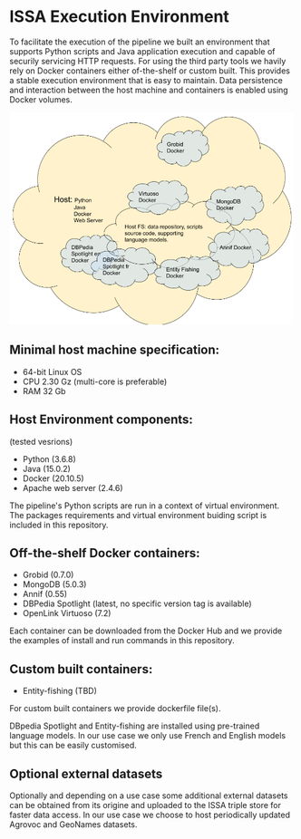 # ISSA Execution Environment

To facilitate the execution of the pipeline we built an environment that supports Python scripts and Java application execution and capable of securily servicing HTTP requests. For using the third party tools we havily rely on Docker containers either of-the-shelf or custom built. This provides a stable execution environment that is easy to maintain. Data persistence and interaction between the host machine and containers is enabled using Docker volumes.      

<img src="../doc/environment_diagram.png" width="500" />

## Minimal host machine specification:
- 64-bit Linux OS
- CPU 2.30 Gz (multi-core is preferable)
- RAM 32 Gb   

## Host Environment components:
(tested vesrions)
- Python (3.6.8)
- Java (15.0.2)
- Docker (20.10.5)
- Apache web server (2.4.6)

The pipeline's Python scripts are run in a context of virtual environment. The packages requirements and virtual environment buiding script is included in this repository. 

## Off-the-shelf Docker containers:
- Grobid (0.7.0)
- MongoDB (5.0.3)
- Annif (0.55)
- DBPedia Spotlight (latest, no specific version tag is available)
- OpenLink Virtuoso (7.2) 

Each container can be downloaded from the Docker Hub and we provide the examples of install and run commands in this repository.  

## Custom built containers:
- Entity-fishing (TBD)

For custom built containers we provide dockerfile file(s).

DBpedia Spotlight and Entity-fishing are installed using pre-trained language models.  In our use case we only use French and English models but this can be easily customised.
 
## Optional external datasets
Optionally and depending on a use case some additional external datasets can be obtained from its origine and uploaded to the ISSA triple store for faster data access. In our use case we choose to host periodically updated Agrovoc and GeoNames datasets.  
